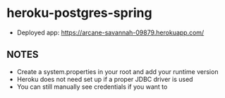 # heroku-postgres-spring

- Deployed app: https://arcane-savannah-09879.herokuapp.com/


## NOTES

- Create a system.properties in your root and add your runtime version
- Heroku does not need set up if a proper JDBC driver is used
- You can still manually see credentials if you want to